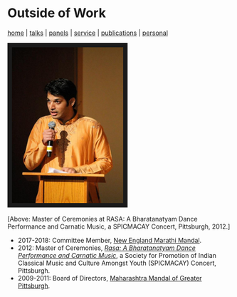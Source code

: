 # Outside of Work
[home](index.html) \| [talks](talks.html) \| [panels](panels.html) \| [service](service.html) \| [publications](publications.html) \| [personal](personal.html)

<a><img src="files/pictures/rasa.jpg" 
alt="Akshay Rajhans" width="250" height="350" border="10" /></a>

\[Above: Master of Ceremonies at RASA: A Bharatanatyam Dance Performance and Carnatic Music, a SPICMACAY Concert, Pittsburgh, 2012.\]

- 2017-2018: Committee Member, [New England Marathi Mandal](http://www.nemm.org/index.php/aboutus/committee).
- 2012: Master of Ceremonies, [*Rasa: A Bharatanatyam Dance Performance and Carnatic Music*](http://www.andrew.cmu.edu/user/macay/events/rasa.jpg), a Society for Promotion of Indian Classical Music and Culture Amongst Youth (SPICMACAY) Concert, Pittsburgh. 
- 2009-2011: Board of Directors, [Maharashtra Mandal of Greater Pittsburgh](http://www.mmpgh.org/committee1011.shtml).
